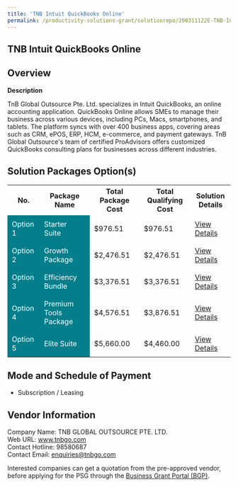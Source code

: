 ```yaml
---
title: 'TNB Intuit QuickBooks Online'
permalink: /productivity-solutions-grant/solutionrepo/200311122E-TNB-Intut-QuckBooks-Onln-G
---
```


## TNB Intuit QuickBooks Online

## Overview

**Description**

TnB Global Outsource Pte. Ltd. specializes in Intuit QuickBooks, an online accounting application. QuickBooks Online allows SMEs to manage their business across various devices, including PCs, Macs, smartphones, and tablets. The platform syncs with over 400 business apps, covering areas such as CRM, ePOS, ERP, HCM, e-commerce, and payment gateways. TnB Global Outsource's team of certified ProAdvisors offers customized QuickBooks consulting plans for businesses across different industries.

## Solution Packages Option(s)

<table>
<tr>
<th><b>No.</b></th>
<th><b>Package Name</b></th>
<th><b>Total Package Cost</b></th>
<th><b>Total Qualifying Cost</b></th>
<th><b>Solution Details</b></th>
</tr>
<tr>
<td style='padding: 10px; background-color: #037E8A; color: #FFFFFF;'>Option 1</td>
<td style='padding: 10px; background-color: #037E8A; color: #FFFFFF;'>Starter Suite</td>
<td style='padding: 10px;'>$976.51</td>
<td style='padding: 10px;'>$976.51</td>
<td style='padding: 10px;'><a href='/images/psg/200311122E_20240319_15052025_Desensitised_Annex3_Part1.pdf' target='_blank'>View Details</a></td>
</tr>
<tr>
<td style='padding: 10px; background-color: #037E8A; color: #FFFFFF;'>Option 2</td>
<td style='padding: 10px; background-color: #037E8A; color: #FFFFFF;'>Growth Package</td>
<td style='padding: 10px;'>$2,476.51</td>
<td style='padding: 10px;'>$2,476.51</td>
<td style='padding: 10px;'><a href='/images/psg/200311122E_20240319_15052025_Desensitised_Annex3_Part2.pdf' target='_blank'>View Details</a></td>
</tr>
<tr>
<td style='padding: 10px; background-color: #037E8A; color: #FFFFFF;'>Option 3</td>
<td style='padding: 10px; background-color: #037E8A; color: #FFFFFF;'>Efficiency Bundle</td>
<td style='padding: 10px;'>$3,376.51</td>
<td style='padding: 10px;'>$3,376.51</td>
<td style='padding: 10px;'><a href='/images/psg/200311122E_20240319_15052025_Desensitised_Annex3_Part3.pdf' target='_blank'>View Details</a></td>
</tr>
<tr>
<td style='padding: 10px; background-color: #037E8A; color: #FFFFFF;'>Option 4</td>
<td style='padding: 10px; background-color: #037E8A; color: #FFFFFF;'>Premium Tools Package</td>
<td style='padding: 10px;'>$4,576.51</td>
<td style='padding: 10px;'>$3,876.51</td>
<td style='padding: 10px;'><a href='/images/psg/200311122E_20240319_15052025_Desensitised_Annex3_Part4.pdf' target='_blank'>View Details</a></td>
</tr>
<tr>
<td style='padding: 10px; background-color: #037E8A; color: #FFFFFF;'>Option 5</td>
<td style='padding: 10px; background-color: #037E8A; color: #FFFFFF;'>Elite Suite</td>
<td style='padding: 10px;'>$5,660.00</td>
<td style='padding: 10px;'>$4,460.00</td>
<td style='padding: 10px;'><a href='/images/psg/200311122E_20240319_15052025_Desensitised_Annex3_Part5.pdf' target='_blank'>View Details</a></td>
</tr>
</table>

## Mode and Schedule of Payment

 - Subscription / Leasing

## Vendor Information

 Company Name: TNB GLOBAL OUTSOURCE PTE. LTD.<br>Web URL: www.tnbgo.com <br>Contact Hotline: 98580687 <br>Contact Email: enquiries@tnbgo.com <br>

Interested companies can get a quotation from the pre-approved vendor, before applying for the PSG through the <a href='https://www.businessgrants.gov.sg/' target='_blank' rel='noopener'>Business Grant Portal (BGP)</a>.

<script src="/jquery/resize-tables.js"></script>
